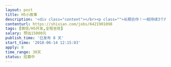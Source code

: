 ```yaml
---                
layout: post       
title: H5小故事           
description: '<div class="content"></br><p class="">长期合作！一般持续3个月以上，每周需要提供工作时长工作日8小时／天，双休日休息 ，请确保有足够的时间和精力进行合作</p></br><p class="">有多个小故事形态需求，每个小故事包含5-20个页面，需要快速开发特定形态的H5页面，实现动画及交互效果</p></br></div>'     
contenturl: https://shixian.com/jobs/6421901098      
tags: [微信/H5开发,全程坐班]            
salary: 预估15000元          
publish_time: '已发布 8 天'         
start_time: '2018-06-14 12:15:03'           
apply: 8                   
time_range: 30天              
status: 招募中                  
---                 
```

